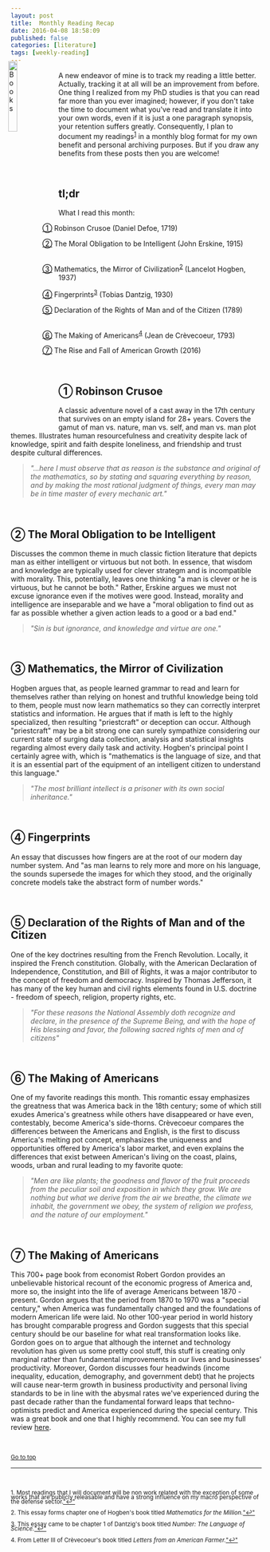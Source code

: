 ```yaml
---
layout: post
title:  Monthly Reading Recap
date: 2016-04-08 18:58:09
published: false
categories: [literature]
tags: [weekly-reading]
---
```


<link rel="stylesheet" href="https://maxcdn.bootstrapcdn.com/font-awesome/4.5.0/css/font-awesome.min.css">

<STYLE TYPE="text/css"> 
<!-- 
.hangingindent {
  padding-left: 60px ;
  padding-right: 20px ;
  text-indent: -32px ;
}
--> 
</STYLE>

<a href="http://bradleyboehmke.github.io"><img src="http://www.free-icons-download.net/images/open-book-icon-92485.png" alt="Books" style="float:left; margin:-20px 5px -10px -5px; width: 19%; height: 19%;"></a>
A new endeavor of mine is to track my reading a little better. Actually, tracking it at all will be an improvement from before. One thing I realized from my PhD studies is that you can read far more than you ever imagined; however, if you don't take the time to document what you've read and translate it into your own words, even if it is just a one paragraph synopsis, your retention suffers greatly.  Consequently, I plan to document my readings<sup><a href="#fn1" id="ref1">1</a></sup> in a monthly blog format for my own benefit and personal archiving purposes.  But if you draw any benefits from these posts then you are welcome!
<!--more-->  


<br>

## tl;dr
What I read this month: 

<p class="hangingindent"><a href="#crusoe" style="color:black">&#9312;</a>  
Robinson Crusoe (Daniel Defoe, 1719) 
&nbsp;&nbsp;&nbsp;&nbsp;&nbsp;&nbsp; 
<a href="http://www.amazon.com/Robinson-Crusoe-Daniel-Defoe/dp/150329238X"><i class="fa fa-book"></i></a> </p>

<p class="hangingindent"><a href="#obligation" style="color:black">&#9313;</a> 
The Moral Obligation to be Intelligent 
(John Erskine, 1915) 
&nbsp;&nbsp;&nbsp;&nbsp;&nbsp;&nbsp; <a href="http://keever.us/erskine.html"><i class="fa fa-book"></i></a> </p>

<p class="hangingindent"><a href="#math" style="color:black">&#9314;</a> 
Mathematics, the Mirror of Civilization<sup><a href="#fn2" id="ref2">2</a></sup> 
(Lancelot Hogben, 1937) 
&nbsp;&nbsp;&nbsp;&nbsp;&nbsp;&nbsp; <a href="http://www.amazon.com/Mathematics-Million-Lancelot-Hogben/dp/1291585451"><i class="fa fa-book"></i></a></p>

<p class="hangingindent"><a href="#fingerprints" style="color:black">&#9315;</a> 
Fingerprints<sup><a href="#fn3" id="ref3">3</a></sup> 
(Tobias Dantzig, 1930) 
&nbsp;&nbsp;&nbsp;&nbsp;&nbsp;&nbsp; <a href="https://docs.google.com/file/d/0B8ITLJi5y4TKNlFZdy1yUEwwZ0k/edit"><i class="fa fa-book"></i></a> </p>

<p class="hangingindent"><a href="#declaration" style="color:black">&#9316;</a> 
Declaration of the Rights of Man and of the Citizen 
(1789) 
&nbsp;&nbsp;&nbsp;&nbsp;&nbsp;&nbsp; 
<a href="http://www1.curriculum.edu.au/ddunits/downloads/pdf/dec_of_rights.pdf"><i class="fa fa-book"></i></a> </p>

<p class="hangingindent"><a href="#making" style="color:black">&#9317;</a> 
The Making of Americans<sup><a href="#fn4" id="ref4">4</a></sup> 
(Jean de Cr&egrave;vecoeur, 1793) 
&nbsp;&nbsp;&nbsp;&nbsp;&nbsp;&nbsp; <a href="http://www.gutenberg.org/ebooks/4666"><i class="fa fa-book"></i></a> </p>

<p class="hangingindent"><a href="#growth" style="color:black">&#9318;</a> 
The Rise and Fall of American Growth
(2016) 
&nbsp;&nbsp;&nbsp;&nbsp;&nbsp;&nbsp; 
<a href="http://www.amazon.com/The-Rise-Fall-American-Growth/dp/0691147728"><i class="fa fa-book"></i></a> </p>



<br>


<a name="crusoe"></a>

## &#9312; Robinson Crusoe

A classic adventure novel of a cast away in the 17th century that survives on an empty island for 28+ years. Covers the gamut of man vs. nature, man vs. self, and man vs. man plot themes. Illustrates human resourcefulness and creativity despite lack of knowledge, spirit and faith despite loneliness, and friendship and trust despite cultural differences.

> *"...here I must observe that as reason is the substance and original of the mathematics, so by stating and squaring everything by reason, and by making the most rational judgment of things, every man may be in time master of every mechanic art."*

<br>

<a name="obligation"></a>

## &#9313; The Moral Obligation to be Intelligent

Discusses the common theme in much classic fiction literature that depicts man as either intelligent or virtuous but not both.  In essence, that wisdom and knowledge are typically used for clever strategm and is incompatible with morality. This, potentially, leaves one thinking "a man is clever or he is virtuous, but he cannot be both." Rather, Erskine argues we must not excuse ignorance even if the motives were good. Instead, morality and intelligence are inseparable and we have a "moral obligation to find out as far as possible whether a given action leads to a good or a bad end."

> *"Sin is but ignorance, and knowledge and virtue are one."*

<br>

<a name="math"></a>

## &#9314; Mathematics, the Mirror of Civilization 

Hogben argues that, as people learned grammar to read and learn for themselves rather than relying on honest and truthful knowledge being told to them, people must now learn mathematics so they can correctly interpret statistics and information. He argues that if math is left to the highly specialized, then resulting "priestcraft" or deception can occur. Although "priestcraft" may be a bit strong one can surely sympathize considering our current state of surging data collection, analysis and statistical insights regarding almost every daily task and activity.  Hogben's principal point I certainly agree with, which is "mathematics is the language of size, and that it is an essential part of the equipment of an intelligent citizen to understand this language."

> *"The most brilliant intellect is a prisoner with its own social inheritance."*

<br>

<a name="fingerprints"></a>

## &#9315; Fingerprints

An essay that discusses how fingers are at the root of our modern day number system. And "as man learns to rely more and more on his language, the sounds supersede the images for which they stood, and the originally concrete models take the abstract form of number words."


<br>

<a name="declaration"></a>

## &#9316; Declaration of the Rights of Man and of the Citizen

One of the key doctrines resulting from the French Revolution. Locally, it inspired the French constitution. Globally, with the American Declaration of Independence, Constitution, and Bill of Rights, it was a major contributor to the concept of freedom and democracy. Inspired by Thomas Jefferson, it has many of the key human and civil rights elements found in U.S. doctrine - freedom of speech, religion, property rights, etc.

> *"For these reasons the National Assembly doth recognize and declare, in the presence of the Supreme Being, and with the hope of His blessing and favor, the following sacred rights of men and of citizens"*

<br>

<a name="making"></a>

## &#9317; The Making of Americans

One of my favorite readings this month. This romantic essay emphasizes the greatness that was America back in the 18th century; some of which still exudes America's greatness while others have disappeared or have even, contestably, become America's side-thorns. Cr&egrave;vecoeur compares the differences between the Americans and English, is the first to discuss America's melting pot concept, emphasizes the uniqueness and opportunities offered by America's labor market, and even explains the differences that exist between American's living on the coast, plains, woods, urban and rural leading to my favorite quote:

> *"Men are like plants; the goodness and flavor of the fruit proceeds from the peculiar soil and exposition in which they grow. We are nothing but what we derive from the air we breathe, the climate we inhabit, the government we obey, the system of religion we profess, and the nature of our employment."*

<br>

<a name="growth"></a>

## &#9318; The Making of Americans

This 700+ page book from economist Robert Gordon provides an unbelievable historical recount of the economic progress of America and, more so, the insight into the life of average Americans between 1870 - present. Gordon argues that the period from 1870 to 1970 was a "special century," when America was fundamentally changed and the foundations of modern American life were laid. No other 100-year period in world history has brought comparable progress and Gordon suggests that this special century should be our baseline for what real transformation looks like. Gordon goes on to argue that although the internet and technology revolution has given us some pretty cool stuff, this stuff is creating only marginal rather than fundamental improvements in our lives and businesses' productivity. Moreover, Gordon discusses four headwinds (income inequality, education, demography, and government debt) that he projects will cause near-term growth in business productivity and personal living standards to be in line with the abysmal rates we've experienced during the past decade rather than the fundamental forward leaps that techno-optimists predict and America experienced during the special century. This was a great book and one that I highly recommend.  You can see my full review [here](http://bradleyboehmke.github.io//2016/04/the-rise-and-fall-of-american-growth.html).

<br>

<small><a href="#">Go to top</a></small>

<hr>

<br>

<P CLASS="footnote" style="line-height:0.75">
<sup id="fn1">1. Most readings that I will document will be non work related with the exception of some works that are publicly releasable and have a strong influence on my macro perspective of the defense sector.<a href="#ref1" title="Jump back to footnote 1 in the text.">"&#8617;"</a><sup>
</P>

<P CLASS="footnote" style="line-height:0.75">
<sup id="fn2">2. This essay forms chapter one of Hogben's book titled <i>Mathematics for the Million.</i><a href="#ref2" title="Jump back to footnote 2 in the text.">"&#8617;"</a><sup>
</P>

<P CLASS="footnote" style="line-height:0.75">
<sup id="fn3">3. This essay came to be chapter 1 of Dantzig's book titled <i>Number: The Language of Science.</i><a href="#ref3" title="Jump back to footnote 3 in the text.">"&#8617;"</a><sup>
</P>

<P CLASS="footnote" style="line-height:0.75">
<sup id="fn4">4. From Letter III of Cr&egrave;vecoeur's book titled <i>Letters from an American Farmer.</i><a href="#ref4" title="Jump back to footnote 4 in the text.">"&#8617;"</a><sup>
</P>




